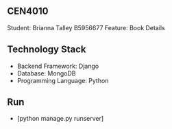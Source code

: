 ## CEN4010
Student: Brianna Talley B5956677
Feature: Book Details

## Technology Stack
* Backend Framework: Django
* Database: MongoDB
* Programming Language: Python

## Run 
* [python manage.py runserver]